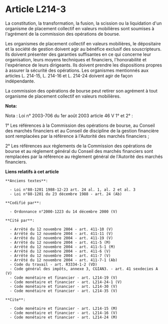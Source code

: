 # Article L214-3

La constitution, la transformation, la fusion, la scission ou la liquidation d'un organisme de placement collectif en valeurs
mobilières sont soumises à l'agrément de la commission des opérations de bourse.

Les organismes de placement collectif en valeurs mobilières, le dépositaire et la société de gestion doivent agir au bénéfice
exclusif des souscripteurs. Ils doivent présenter des garanties suffisantes en ce qui concerne leur organisation, leurs
moyens techniques et financiers, l'honorabilité et l'expérience de leurs dirigeants. Ils doivent prendre les dispositions
propres à assurer la sécurité des opérations. Les organismes mentionnés aux articles L. 214-15, L. 214-16 et L. 214-24
doivent agir de façon indépendante.

La commission des opérations de bourse peut retirer son agrément à tout organisme de placement collectif en valeurs
mobilières.

**Nota:**

Nota : Loi n° 2003-706 du 1er août 2003 article 46 V 1° et 2° :

1° Les références à la Commission des opérations de bourse, au Conseil des marchés financiers et au Conseil de discipline de
la gestion financière sont remplacées par la référence à l'Autorité des marchés financiers ;

2° Les références aux règlements de la Commission des opérations de bourse et au règlement général du Conseil des marchés
financiers sont remplacées par la référence au règlement général de l'Autorité des marchés financiers.

**Liens relatifs à cet article**

	**Anciens textes**:

	  - Loi n°88-1201 1988-12-23 art. 24 al. 1, al. 2 et al. 3
	  - Loi n°88-1201 du 23 décembre 1988 - art. 24 (Ab)

	**Codifié par**:

	  - Ordonnance n°2000-1223 du 14 décembre 2000 (V)

	**Cité par**:

	  - Arrêté du 12 novembre 2004 - art. 411-10 (V)
	  - Arrêté du 12 novembre 2004 - art. 411-11 (V)
	  - Arrêté du 12 novembre 2004 - art. 411-19 (V)
	  - Arrêté du 12 novembre 2004 - art. 411-5 (M)
	  - Arrêté du 12 novembre 2004 - art. 411-5-1 (M)
	  - Arrêté du 12 novembre 2004 - art. 411-6 (V)
	  - Arrêté du 12 novembre 2004 - art. 411-7 (V)
	  - Arrêté du 12 novembre 2004 - art. 411-7-1 (Ab)
	  - Code du travail - art. R3334-1-2 (VD)
	  - Code général des impôts, annexe 3, CGIAN3. - art. 41 sexdecies A (V)
	  - Code monétaire et financier - art. L214-19 (V)
	  - Code monétaire et financier - art. L214-24-1 (V)
	  - Code monétaire et financier - art. L214-30 (V)
	  - Code monétaire et financier - art. L214-35 (V)

	**Cite**:

	  - Code monétaire et financier - art. L214-15 (M)
	  - Code monétaire et financier - art. L214-16 (V)
	  - Code monétaire et financier - art. L214-24 (M)
